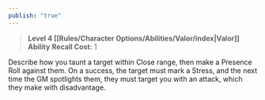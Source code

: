 ```yaml
---
publish: "true"
---
```

> **Level 4 [[Rules/Character Options/Abilities/Valor/index|Valor]] Ability**
> **Recall Cost:** 1

Describe how you taunt a target within Close range, then make a Presence Roll against them. On a success, the target must mark a Stress, and the next time the GM spotlights them, they must target you with an attack, which they make with disadvantage.
